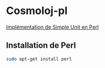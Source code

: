 # Cosmoloj-pl

[Implémentation de Simple Unit en Perl](unit-simple/)

## Installation de Perl

```bash
sudo apt-get install perl
```

